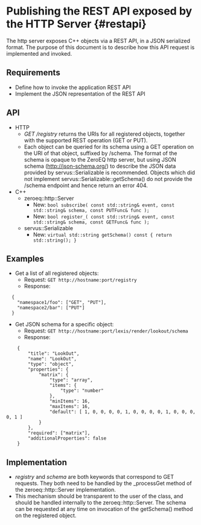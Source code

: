Publishing the REST API exposed by the HTTP Server {#restapi}
============

The http server exposes C++ objects via a REST API, in a JSON serialized format.
The purpose of this document is to describe how this API request is implemented
and invoked.

## Requirements

* Define how to invoke the application REST API
* Implement the JSON representation of the REST API

## API

* HTTP
  * _GET /registry_ returns the URIs for all registered objects, together with
    the supported REST operation (GET or PUT).
  * Each object can be queried for its schema using a GET operation on the URI
    of that object, suffixed by /schema. The format of the schema is opaque to
    the ZeroEQ http server, but using JSON schema (http://json-schema.org/) to
    describe the JSON data provided by servus::Serializable is recommended.
    Objects which did not implement servus::Serializable::getSchema() do not
    provide the /schema endpoint and hence return an error 404.
* C++
  * zeroeq::http::Server
    * New: `bool subscribe( const std::string& event, const std::string& schema,
                            const PUTFunc& func );`
    * New: `bool register_( const std::string& event, const std::string& schema,
                            const GETFunc& func );`
  * servus::Serializable
    * New: `virtual std::string getSchema() const { return std::string(); }`

## Examples

* Get a list of all registered objects:
  * Request: ```GET http://hostname:port/registry```
  * Response:
```
  {
    "namespace1/foo": ["GET", "PUT"],
    "namespace2/bar": ["PUT"]
  }
```
* Get JSON schema for a specific object:
  * Request: ```GET http://hostname:port/lexis/render/lookout/schema```
  * Response:
```
    {
        "title": "LookOut",
        "name": "LookOut",
        "type": "object",
        "properties": {
            "matrix": {
                "type": "array",
                "items": {
                    "type": "number"
                },
                "minItems": 16,
                "maxItems": 16,
                "default": [ 1, 0, 0, 0, 0, 1, 0, 0, 0, 0, 1, 0, 0, 0, 0, 1 ]
            }
        },
        "required": ["matrix"],
        "additionalProperties": false
    }

```

## Implementation

* _registry_ and _schema_ are both keywords that correspond to GET requests.
  They both need to be handled by the _processGet method of the
  zeroeq::http::Server implementation.
* This mechanism should be transparent to the user of the class, and should be
  handled internally to the zeroeq::http::Server. The schema can be requested at
  any time on invocation of the getSchema() method on the registered object.
